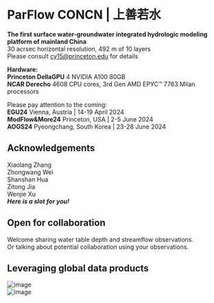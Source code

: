 # ParFlow CONCN | 上善若水  
**The first surface water-groundwater integrated hydrologic modeling platform of mainland China**  
30 acrsec horizontal resolution, 492 m of 10 layers  
Please consult cy15@princeton.edu for details  

**Hardware:**  
**Princeton DellaGPU** 4 NVIDIA A100 80GB  
**NCAR Derecho** 4608 CPU cores, 3rd Gen AMD EPYC™ 7763 Milan processors  

Please pay attention to the coming:  
**EGU24**  Vienna, Austria | 14-19 April 2024  
**ModFlow&More24**  Princeton, USA | 2-5 June 2024  
**AOGS24**  Pyeongchang, South Korea | 23-28 June 2024  
## Acknowledgements  
Xiaolang Zhang  
Zhongwang Wei  
Shanshan Hua  
Zitong Jia  
Wenjie Xu  
***Here is a slot for you!***
## Open for collaboration
Welcome sharing water table depth and streamflow observations.  
Or talking about potential collaboration using your observations. 

## Leveraging global data products 
![image](https://github.com/aureliayang/ParFlow-CONCN/blob/main/imgs/streamflow.jpg)  
![image](https://github.com/aureliayang/ParFlow-CONCN/blob/main/imgs/groundwater.jpg)  


